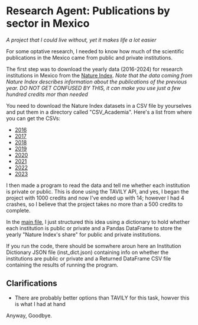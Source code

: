 # Research Agent: Publications by sector in Mexico
*A project that I could live without, yet it makes life a lot easier*

For some optative research, I needed to know how much of the scientific publications in the Mexico came from public and private institutions.

The first step was to download the yearly data (2016-2024) for research institutions in Mexico from the [Nature Index](https://www.nature.com/nature-index/).
*Note that the data coming from Nature Index describes information about the publications of the previous year. DO NOT GET CONFUSED BY THIS, it can make you use just a few hundred credits mor than needed*

You need to download the Nature Index datasets in a CSV file by yourselves and put them in a directory called "CSV_Academia". Here's a list from where you can get the CSVs:
* [2016](https://www.nature.com/nature-index/research-leaders/2016/institution/all/all/countries-Mexico)
* [2017](https://www.nature.com/nature-index/research-leaders/2017/institution/all/all/countries-Mexico)
* [2018](https://www.nature.com/nature-index/research-leaders/2018/institution/all/all/countries-Mexico)
* [2019](https://www.nature.com/nature-index/research-leaders/2019/institution/all/all/countries-Mexico)
* [2020](https://www.nature.com/nature-index/research-leaders/2020/institution/all/all/countries-Mexico)
* [2021](https://www.nature.com/nature-index/research-leaders/2021/institution/all/all/countries-Mexico)
* [2022](https://www.nature.com/nature-index/research-leaders/2022/institution/all/all/countries-Mexico)
* [2023](https://www.nature.com/nature-index/research-leaders/2023/institution/all/all/countries-Mexico)

I then made a program to read the data and tell me whether each institution is private or public. This is done using the TAVILY API, and yes, I began the project with 1000 credits and now I've ended up with 14; however I had 4 crashes, so I believe that the project takes no more than a 500 credits to complete.

In the [main file](main.py), I just structured this idea using a dictionary to hold whether each institution is public or private and a Pandas DataFrame to store the yearly "Nature Index's share" for public and private institutions.

If you run the code, there should be somwhere aroun here an Institution Dictionary JSON file (inst_dict.json) containing info on whether the institutions are public or private and a Returned DataFrame CSV file containing the results of running the program.

## Clarifications
* There are probably better options than TAVILY for this task, howver this is what I had at hand

Anyway, Goodbye.
